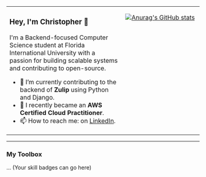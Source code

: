 <table>
<tr>
<td valign="top" width="60%">

### Hey, I'm Christopher 👋

I'm a Backend-focused Computer Science student at Florida International University with a passion for building scalable systems and contributing to open-source.

* 🔭 I’m currently contributing to the backend of **Zulip** using Python and Django.
* 🌱 I recently became an **AWS Certified Cloud Practitioner**.
* 📫 How to reach me: on [LinkedIn](https://www.linkedin.com/in/your-profile-url/).

</td>
<td valign="top" width="40%">

[![Anurag's GitHub stats](https://github-readme-stats.vercel.app/api?username=your-github-username&show_icons=true&theme=dracula)](https://github.com/anuraghazra/github-readme-stats)

</td>
</tr>
</table>

---
### My Toolbox
... (Your skill badges can go here)
